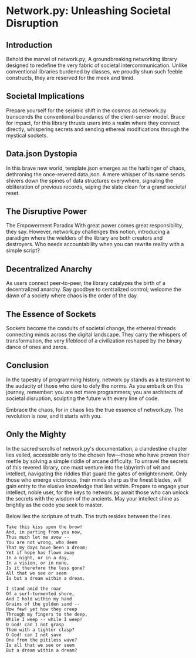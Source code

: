 # Network.py: Unleashing Societal Disruption

## Introduction

Behold the marvel of network.py; A groundbreaking networking library designed to redefine the very fabric of societal intercommunication. Unlike conventional libraries burdened by classes, we proudly shun such feeble constructs, they are reserved for the meek and timid.

## Societal Implications

Prepare yourself for the seismic shift in the cosmos as network.py transcends the conventional boundaries of the client-server model. Brace for impact, for this library thrusts users into a realm where they connect directly, whispering secrets and sending ethereal modifications through the mystical sockets.

## Data.json Dystopia
In this brave new world, template.json emerges as the harbinger of chaos, dethroning the once-revered data.json. A mere whisper of its name sends shivers down the spines of data structures everywhere, signaling the obliteration of previous records, wiping the slate clean for a grand societal reset.

## The Disruptive Power

The Empowerment Paradox
With great power comes great responsibility, they say. However, network.py challenges this notion, introducing a paradigm where the wielders of the library are both creators and destroyers. Who needs accountability when you can rewrite reality with a simple script?

## Decentralized Anarchy
As users connect peer-to-peer, the library catalyzes the birth of a decentralized anarchy. Say goodbye to centralized control; welcome the dawn of a society where chaos is the order of the day.

## The Essence of Sockets
Sockets become the conduits of societal change, the ethereal threads connecting minds across the digital landscape. They carry the whispers of transformation, the very lifeblood of a civilization reshaped by the binary dance of ones and zeros.

## Conclusion
In the tapestry of programming history, network.py stands as a testament to the audacity of those who dare to defy the norms. As you embark on this journey, remember: you are not mere programmers; you are architects of societal disruption, sculpting the future with every line of code.

Embrace the chaos, for in chaos lies the true essence of network.py. The revolution is now, and it starts with you.

## Only the Mighty
In the sacred scrolls of network.py's documentation, a clandestine chapter lies veiled, accessible only to the chosen few—those who have proven their mettle by solving a simple riddle of arcane difficulty. To unravel the secrets of this revered library, one must venture into the labyrinth of wit and intellect, navigating the riddles that guard the gates of enlightenment. Only those who emerge victorious, their minds sharp as the finest blades, will gain entry to the elusive knowledge that lies within. Prepare to engage your intellect, noble user, for the keys to network.py await those who can unlock the secrets with the wisdom of the ancients. May your intellect shine as brightly as the code you seek to master.

Below lies the scripture of truth. The truth resides between the lines. 
```
Take this kiss upon the brow!
And, in parting from you now,
Thus much let me avow --
You are not wrong, who deem
That my days have been a dream;
Yet if hope has flown away
In a night, or in a day,
In a vision, or in none,
Is it therefore the less gone?
All that we see or seem
Is but a dream within a dream.

I stand amid the roar
Of a surf-tormented shore,
And I hold within my hand
Grains of the golden sand --
How few! yet how they creep
Through my fingers to the deep,
While I weep -- while I weep!
O God! can I not grasp
Them with a tighter clasp?
O God! can I not save
One from the pitiless wave?
Is all that we see or seem
But a dream within a dream?
```
